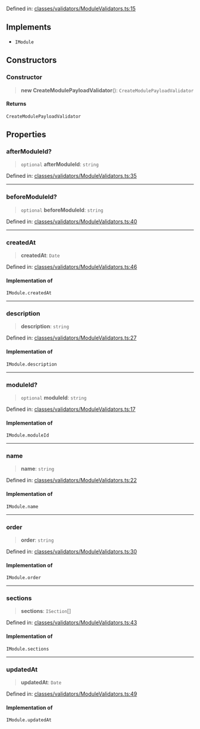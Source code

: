 Defined in: [classes/validators/ModuleValidators.ts:15](https://github.com/continuousactivelearning/cal/blob/30fc76483b4a27a3eb2e18b9977ba472853191ce/backend/src/modules/courses/classes/validators/ModuleValidators.ts#L15)

## Implements

- `IModule`

## Constructors

### Constructor

> **new CreateModulePayloadValidator**(): `CreateModulePayloadValidator`

#### Returns

`CreateModulePayloadValidator`

## Properties

### afterModuleId?

> `optional` **afterModuleId**: `string`

Defined in: [classes/validators/ModuleValidators.ts:35](https://github.com/continuousactivelearning/cal/blob/30fc76483b4a27a3eb2e18b9977ba472853191ce/backend/src/modules/courses/classes/validators/ModuleValidators.ts#L35)

***

### beforeModuleId?

> `optional` **beforeModuleId**: `string`

Defined in: [classes/validators/ModuleValidators.ts:40](https://github.com/continuousactivelearning/cal/blob/30fc76483b4a27a3eb2e18b9977ba472853191ce/backend/src/modules/courses/classes/validators/ModuleValidators.ts#L40)

***

### createdAt

> **createdAt**: `Date`

Defined in: [classes/validators/ModuleValidators.ts:46](https://github.com/continuousactivelearning/cal/blob/30fc76483b4a27a3eb2e18b9977ba472853191ce/backend/src/modules/courses/classes/validators/ModuleValidators.ts#L46)

#### Implementation of

`IModule.createdAt`

***

### description

> **description**: `string`

Defined in: [classes/validators/ModuleValidators.ts:27](https://github.com/continuousactivelearning/cal/blob/30fc76483b4a27a3eb2e18b9977ba472853191ce/backend/src/modules/courses/classes/validators/ModuleValidators.ts#L27)

#### Implementation of

`IModule.description`

***

### moduleId?

> `optional` **moduleId**: `string`

Defined in: [classes/validators/ModuleValidators.ts:17](https://github.com/continuousactivelearning/cal/blob/30fc76483b4a27a3eb2e18b9977ba472853191ce/backend/src/modules/courses/classes/validators/ModuleValidators.ts#L17)

#### Implementation of

`IModule.moduleId`

***

### name

> **name**: `string`

Defined in: [classes/validators/ModuleValidators.ts:22](https://github.com/continuousactivelearning/cal/blob/30fc76483b4a27a3eb2e18b9977ba472853191ce/backend/src/modules/courses/classes/validators/ModuleValidators.ts#L22)

#### Implementation of

`IModule.name`

***

### order

> **order**: `string`

Defined in: [classes/validators/ModuleValidators.ts:30](https://github.com/continuousactivelearning/cal/blob/30fc76483b4a27a3eb2e18b9977ba472853191ce/backend/src/modules/courses/classes/validators/ModuleValidators.ts#L30)

#### Implementation of

`IModule.order`

***

### sections

> **sections**: `ISection`[]

Defined in: [classes/validators/ModuleValidators.ts:43](https://github.com/continuousactivelearning/cal/blob/30fc76483b4a27a3eb2e18b9977ba472853191ce/backend/src/modules/courses/classes/validators/ModuleValidators.ts#L43)

#### Implementation of

`IModule.sections`

***

### updatedAt

> **updatedAt**: `Date`

Defined in: [classes/validators/ModuleValidators.ts:49](https://github.com/continuousactivelearning/cal/blob/30fc76483b4a27a3eb2e18b9977ba472853191ce/backend/src/modules/courses/classes/validators/ModuleValidators.ts#L49)

#### Implementation of

`IModule.updatedAt`
